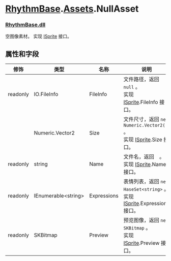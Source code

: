 # [RhythmBase](../namespaces.md).[Assets](../namespace/Assets.md).NullAsset
### [RhythmBase.dll](../assembly/RhythmBase.md)
空图像素材。
实现 [ISprite][i] 接口。

## 属性和字段

修饰 | 类型 | 名称 | 说明
-|-|-|-
readonly | IO.FileInfo | FileInfo | 文件路径，返回 `null` 。<br>实现 [ISprite][i].FileInfo 接口。
| | Numeric.Vector2 | Size | 文件尺寸，返回 `new Numeric.Vector2()` 。<br>实现 [ISprite][i].Size 接口。
readonly | string | Name | 文件名，返回 ` ` 。<br>实现 [ISprite][i].Name 接口。
readonly | IEnumerable\<string\> | Expressions | 表情列表，返回 `new HaseSet<string>` 。<br>实现 [ISprite][i].Expressions 接口。
readonly | SKBitmap | Preview | 预览图像，返回 `new SKBitmap` 。<br>实现 [ISprite][i].Preview 接口。

[i]: ../interface/ISprite.md